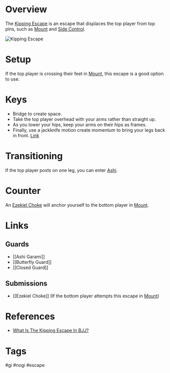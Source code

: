 # Overview
The <u>Kipping Escape</u> is an escape that displaces the top player from top pins, such as [Mount](obsidian://open?vault=Obsidian-BJJ-Notes&file=Positions%2FMount) and [Side Control](obsidian://open?vault=Obsidian-BJJ-Notes&file=Positions%2FSide%20Control).

![Kipping Escape](https://evolve-mma.com/wp-content/uploads/2023/10/kipping-escape-edited.jpg)
# Setup
If the top player is crossing their feet in [Mount](obsidian://open?vault=Obsidian-BJJ-Notes&file=Positions%2FMount), this escape is a good option to use.
# Keys
- Bridge to create space.
- Take the top player overhead with your arms rather than straight up.
- As you lower your hips, keep your arms on their hips as frames.
- Finally, use a jackknife motion create momentum to bring your legs back in front. [Link](https://www.youtube.com/watch?v=j9QZ2cad6k8)
# Transitioning
If the top player posts on one leg, you can enter [Ashi](obsidian://open?vault=Obsidian-BJJ-Notes&file=Guards%2FAshi%20Garami).
# Counter
An [Ezekiel Choke](obsidian://open?vault=Obsidian-BJJ-Notes&file=Submissions%2FEzekiel%20Choke) will anchor yourself to the bottom player in [Mount](obsidian://open?vault=Obsidian-BJJ-Notes&file=Positions%2FMount).
# Links
## Guards
- [[Ashi Garami]]
- [[Butterfly Guard]]
- [[Closed Guard]]
## Submissions
- [[Ezekiel Choke]] (If the bottom player attempts this escape in [Mount](obsidian://open?vault=Obsidian-BJJ-Notes&file=Positions%2FMount))
# References
- [What Is The Kipping Escape In BJJ?](https://evolve-mma.com/blog/what-is-the-kipping-escape-in-bjj/)
# Tags
#gi #nogi #escape